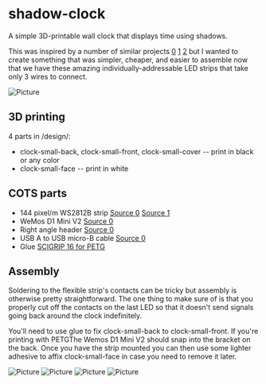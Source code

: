 # shadow-clock

A simple 3D-printable wall clock that displays time using shadows.

This was inspired by a number of similar projects [0](https://www.coroflot.com/ukeskin/Shadow-Clock) [1](https://atmelcorporation.wordpress.com/2015/10/23/shadowplay-is-like-an-arduino-powered-sundial-for-a-wall/) [2](https://solarbotics.com/product/60400/) but I wanted to create something that was simpler, cheaper, and easier to assemble now that we have these amazing individually-addressable LED strips that take only 3 wires to connect.

![Picture](https://raw.githubusercontent.com/dheera/shadow-clock/master/picture.jpg "Picture")

## 3D printing

4 parts in /design/:
* clock-small-back, clock-small-front, clock-small-cover -- print in black or any color
* clock-small-face -- print in white

## COTS parts

* 144 pixel/m WS2812B strip [Source 0](https://www.amazon.com/gp/product/B01CDTEGGO/) [Source 1](https://www.adafruit.com/product/1506)
* WeMos D1 Mini V2 [Source 0](https://www.amazon.com/gp/product/B01MYSYYKX/)
* Right angle header [Source 0](https://www.amazon.com/Simpo-2-54mm-Connector-Plastic-Gold-plated/dp/B07DRDZ18M/)
* USB A to USB micro-B cable [Source 0](https://www.amazon.com/gp/product/B012WHAG7K/)
* Glue [SCIGRIP 16 for PETG](https://www.amazon.com/gp/product/B003HNFLMY/)

## Assembly

Soldering to the flexible strip's contacts can be tricky but assembly is otherwise pretty straightforward. The one thing to make sure of is that you properly cut off the contacts on the last LED so that it doesn't send signals going back around the clock indefinitely.

You'll need to use glue to fix clock-small-back to clock-small-front. If you're printing with PETGThe Wemos D1 Mini V2 should snap into the bracket on the back. Once you have the strip mounted you can then use some lighter adhesive to affix clock-small-face in case you need to remove it later.

![Picture](https://raw.githubusercontent.com/dheera/shadow-clock/master/assembly0.jpg "Picture")
![Picture](https://raw.githubusercontent.com/dheera/shadow-clock/master/assembly1.jpg "Picture")
![Picture](https://raw.githubusercontent.com/dheera/shadow-clock/master/assembly2.jpg "Picture")
![Picture](https://raw.githubusercontent.com/dheera/shadow-clock/master/assembly3.jpg "Picture")

